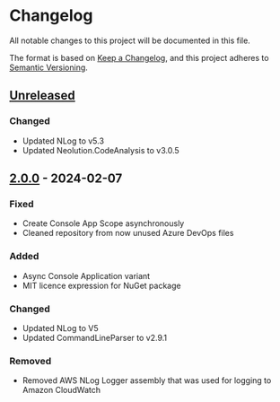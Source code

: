 # Changelog

All notable changes to this project will be documented in this file.

The format is based on [Keep a Changelog](https://keepachangelog.com/en/1.0.0/),
and this project adheres to [Semantic Versioning](https://semver.org/spec/v2.0.0.html).

## [Unreleased]

### Changed

- Updated NLog to v5.3
- Updated Neolution.CodeAnalysis to v3.0.5

## [2.0.0] - 2024-02-07

### Fixed

- Create Console App Scope asynchronously
- Cleaned repository from now unused Azure DevOps files

### Added

- Async Console Application variant
- MIT licence expression for NuGet package

### Changed

- Updated NLog to V5
- Updated CommandLineParser to v2.9.1

### Removed

- Removed AWS NLog Logger assembly that was used for logging to Amazon CloudWatch

[unreleased]: https://github.com/neolution-ch/Neolution.DotNet.Console/compare/v2.0.0...HEAD
[2.0.0]: https://github.com/neolution-ch/Neolution.DotNet.Console/compare/v1.1.0-beta1...v2.0.0
